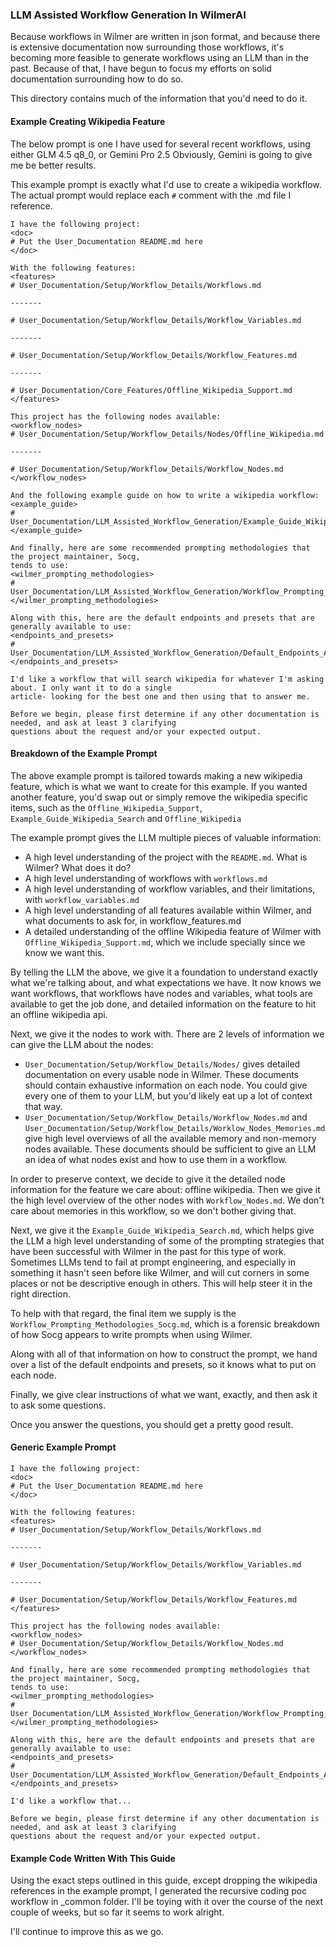 ### **LLM Assisted Workflow Generation In WilmerAI**

Because workflows in Wilmer are written in json format, and because there is extensive documentation now surrounding
those workflows, it's becoming more feasible to generate workflows using an LLM than in the past. Because of that,
I have begun to focus my efforts on solid documentation surrounding how to do so.

This directory contains much of the information that you'd need to do it.

#### Example Creating Wikipedia Feature

The below prompt is one I have used for several recent workflows, using either GLM 4.5 q8_0, or Gemini Pro 2.5
Obviously, Gemini is going to give me be better results.

This example prompt is exactly what I'd use to create a wikipedia workflow. The actual prompt would replace
each `#` comment with the .md file I reference.

```text
I have the following project:
<doc>
# Put the User_Documentation README.md here
</doc>

With the following features:
<features>
# User_Documentation/Setup/Workflow_Details/Workflows.md

-------

# User_Documentation/Setup/Workflow_Details/Workflow_Variables.md

-------

# User_Documentation/Setup/Workflow_Details/Workflow_Features.md

-------

# User_Documentation/Core_Features/Offline_Wikipedia_Support.md
</features>

This project has the following nodes available:
<workflow_nodes>
# User_Documentation/Setup/Workflow_Details/Nodes/Offline_Wikipedia.md

-------

# User_Documentation/Setup/Workflow_Details/Workflow_Nodes.md
</workflow_nodes>

And the following example guide on how to write a wikipedia workflow:
<example_guide>
# User_Documentation/LLM_Assisted_Workflow_Generation/Example_Guide_Wikipedia_Search.md
</example_guide>

And finally, here are some recommended prompting methodologies that the project maintainer, Socg,
tends to use:
<wilmer_prompting_methodologies>
# User_Documentation/LLM_Assisted_Workflow_Generation/Workflow_Prompting_Methodologies_Socg.md
</wilmer_prompting_methodologies>

Along with this, here are the default endpoints and presets that are generally available to use:
<endpoints_and_presets>
# User_Documentation/LLM_Assisted_Workflow_Generation/Default_Endpoints_And_Presets
</endpoints_and_presets>

I'd like a workflow that will search wikipedia for whatever I'm asking about. I only want it to do a single
article- looking for the best one and then using that to answer me.

Before we begin, please first determine if any other documentation is needed, and ask at least 3 clarifying
questions about the request and/or your expected output.
```

#### Breakdown of the Example Prompt

The above example prompt is tailored towards making a new wikipedia feature, which is what we want to
create for this example. If you wanted another feature, you'd swap out or simply remove the wikipedia
specific items, such as the `Offline_Wikipedia_Support`, `Example_Guide_Wikipedia_Search` and `Offline_Wikipedia`

The example prompt gives the LLM multiple pieces of valuable information:

* A high level understanding of the project with the `README.md`. What is Wilmer? What does it do?
* A high level understanding of workflows with `workflows.md`
* A high level understanding of workflow variables, and their limitations, with `workflow_variables.md`
* A high level understanding of all features available within Wilmer, and what documents to ask for, in
  workflow_features.md
* A detailed understanding of the offline Wikipedia feature of Wilmer with `Offline_Wikipedia_Support.md`,
  which we include specially since we know we want this.

By telling the LLM the above, we give it a foundation to understand exactly what we're talking about, and what
expectations we have. It now knows we want workflows, that workflows have nodes and variables, what tools are
available to get the job done, and detailed information on the feature to hit an offline wikipedia api.

Next, we give it the nodes to work with. There are 2 levels of information we can give the LLM about the nodes:

* `User_Documentation/Setup/Workflow_Details/Nodes/` gives detailed documentation on every usable node in Wilmer.
  These documents should contain exhaustive information on each node. You could give every one of them to your LLM,
  but you'd likely eat up a lot of context that way.
* `User_Documentation/Setup/Workflow_Details/Workflow_Nodes.md` and
  `User_Documentation/Setup/Workflow_Details/Worklow_Nodes_Memories.md` give high level overviews of all the available
  memory and non-memory nodes available. These documents should be sufficient to give an LLM an idea of what nodes
  exist and how to use them in a workflow.

In order to preserve context, we decide to give it the detailed node information for the feature we care about:
offline wikipedia. Then we give it the high level overview of the other nodes with `Workflow_Nodes.md`. We don't care
about memories in this workflow, so we don't bother giving that.

Next, we give it the `Example_Guide_Wikipedia_Search.md`, which helps give the LLM a high level understanding of some
of the prompting strategies that have been successful with Wilmer in the past for this type of work.
Sometimes LLMs tend to fail at prompt engineering, and especially in something it hasn't seen before like Wilmer,
and will cut corners in some places or not be descriptive enough in others. This will help steer it in the right
direction.

To help with that regard, the final item we supply is the `Workflow_Prompting_Methodologies_Socg.md`, which is a
forensic breakdown of how Socg appears to write prompts when using Wilmer.

Along with all of that information on how to construct the prompt, we hand over a list of the default endpoints
and presets, so it knows what to put on each node.

Finally, we give clear instructions of what we want, exactly, and then ask it to ask some questions.

Once you answer the questions, you should get a pretty good result.


#### Generic Example Prompt

```text
I have the following project:
<doc>
# Put the User_Documentation README.md here
</doc>

With the following features:
<features>
# User_Documentation/Setup/Workflow_Details/Workflows.md

-------

# User_Documentation/Setup/Workflow_Details/Workflow_Variables.md

-------

# User_Documentation/Setup/Workflow_Details/Workflow_Features.md
</features>

This project has the following nodes available:
<workflow_nodes>
# User_Documentation/Setup/Workflow_Details/Workflow_Nodes.md
</workflow_nodes>

And finally, here are some recommended prompting methodologies that the project maintainer, Socg,
tends to use:
<wilmer_prompting_methodologies>
# User_Documentation/LLM_Assisted_Workflow_Generation/Workflow_Prompting_Methodologies_Socg.md
</wilmer_prompting_methodologies>

Along with this, here are the default endpoints and presets that are generally available to use:
<endpoints_and_presets>
# User_Documentation/LLM_Assisted_Workflow_Generation/Default_Endpoints_And_Presets
</endpoints_and_presets>

I'd like a workflow that...

Before we begin, please first determine if any other documentation is needed, and ask at least 3 clarifying
questions about the request and/or your expected output.
```


#### Example Code Written With This Guide

Using the exact steps outlined in this guide, except dropping the wikipedia references in the example prompt, I
generated the recursive coding poc workflow in _common folder. I'll be toying with it over the course of the next
couple of weeks, but so far it seems to work alright.

I'll continue to improve this as we go.